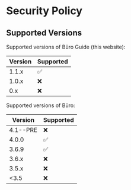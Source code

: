 # Security Policy

## Supported Versions

Supported versions of Büro Guide (this website):

| Version | Supported          |
| ------- | ------------------ |
| 1.1.x   | :white_check_mark: |
| 1.0.x   | :x:                |
| 0.x     | :x:                |

Supported versions of Büro:

| Version | Supported          |
| ------- | ------------------ |
| 4.1--PRE| :x:                |
| 4.0.0   | :white_check_mark: |
| 3.6.9   | :white_check_mark: |
| 3.6.x   | :x:                |
| 3.5.x   | :x:                |
| <3.5    | :x:                |



